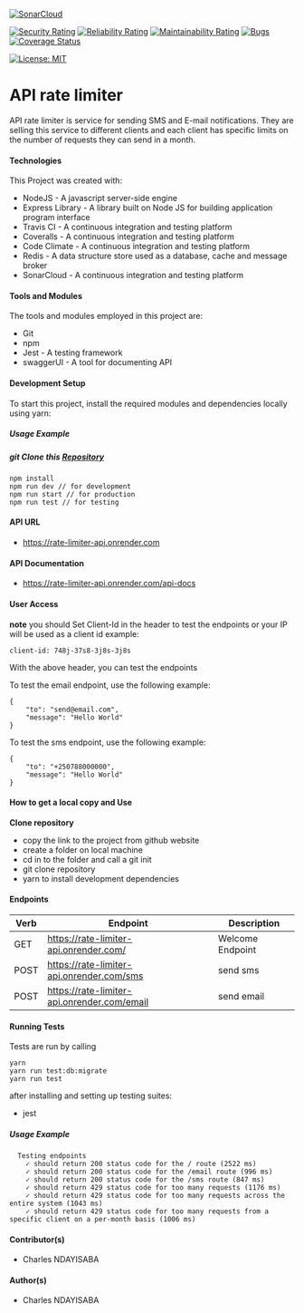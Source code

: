 [![SonarCloud](https://sonarcloud.io/images/project_badges/sonarcloud-white.svg)](https://sonarcloud.io/summary/new_code?id=nccharles_API_rate_limiter)

[![Security Rating](https://sonarcloud.io/api/project_badges/measure?project=nccharles_API_rate_limiter&metric=security_rating)](https://sonarcloud.io/summary/new_code?id=nccharles_API_rate_limiter)
[![Reliability Rating](https://sonarcloud.io/api/project_badges/measure?project=nccharles_API_rate_limiter&metric=reliability_rating)](https://sonarcloud.io/summary/new_code?id=nccharles_API_rate_limiter)
[![Maintainability Rating](https://sonarcloud.io/api/project_badges/measure?project=nccharles_API_rate_limiter&metric=sqale_rating)](https://sonarcloud.io/summary/new_code?id=nccharles_API_rate_limiter)
[![Bugs](https://sonarcloud.io/api/project_badges/measure?project=nccharles_API_rate_limiter&metric=bugs)](https://sonarcloud.io/summary/new_code?id=nccharles_API_rate_limiter)
[![Coverage Status](https://coveralls.io/repos/github/nccharles/Pro-Lite-API/badge.png?branch=develop)](https://coveralls.io/github/nccharles/Pro-Lite-API?branch=develop)

[![License: MIT](https://img.shields.io/badge/License-MIT-yellow.svg)](https://opensource.org/licenses/MIT)
# API rate limiter
API rate limiter is service for sending SMS and E-mail notifications. They are selling this service to different clients and each client has specific limits on the number of requests they can send in a month.

#### Technologies
This Project was created with:
- NodeJS - A javascript server-side engine
- Express Library - A library built on Node JS for building application program interface
- Travis CI - A continuous integration and testing platform
- Coveralls - A continuous integration and testing platform
- Code Climate - A continuous integration and testing platform
- Redis - A data structure store used as a database, cache and message broker
- SonarCloud - A continuous integration and testing platform

#### Tools and Modules
The tools and modules employed in this project are:
- Git
- npm
- Jest - A testing framework
- swaggerUI - A tool for documenting API

#### Development Setup
To start this project, install the required modules and dependencies locally using yarn:
##### Usage Example
##### git Clone this [Repository](git@github.com:nccharles/API_rate_limiter.git)
```
npm install
npm run dev // for development
npm run start // for production
npm run test // for testing
```

#### API URL
- https://rate-limiter-api.onrender.com

#### API Documentation
-  https://rate-limiter-api.onrender.com/api-docs

#### User Access
**note** you should Set Client-Id in the header to test the endpoints or your IP will be used as a client id
example:
```
client-id: 748j-37s8-3j8s-3j8s
```
With the above header, you can test the endpoints

To test the email endpoint, use the following example:
```
{
    "to": "send@email.com",
    "message": "Hello World"
}
```

To test the sms endpoint, use the following example:
```
{
    "to": "+250788000000",
    "message": "Hello World"
}
```

#### How to get a local copy and Use
**Clone repository**
- copy the link to the project from github website
- create a folder on local machine
- cd in to the folder and call a git init
- git clone repository
- yarn to install development dependencies


#### Endpoints
| Verb | Endpoint                                    | Description      |
|------|---------------------------------------------|------------------|
| GET  | https://rate-limiter-api.onrender.com/      | Welcome Endpoint |
| POST | https://rate-limiter-api.onrender.com/sms   | send sms         |
| POST | https://rate-limiter-api.onrender.com/email | send email       |


#### Running Tests
Tests are run by calling
```
yarn
yarn run test:db:migrate
yarn run test
```
after installing and setting up testing suites:
- jest
##### Usage Example
```
  Testing endpoints
    ✓ should return 200 status code for the / route (2522 ms)                                                                                                      
    ✓ should return 200 status code for the /email route (996 ms)                                                                                                  
    ✓ should return 200 status code for the /sms route (847 ms)                                                                                                    
    ✓ should return 429 status code for too many requests (1176 ms)                                                                                                
    ✓ should return 429 status code for too many requests across the entire system (1043 ms)                                                                       
    ✓ should return 429 status code for too many requests from a specific client on a per-month basis (1006 ms)  
```
#### Contributor(s)
- Charles NDAYISABA

#### Author(s)
- Charles NDAYISABA